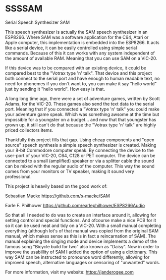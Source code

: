 # SSSSAM
Serial Speech Synthesizer SAM

This speech synthesizer is actually the SAM speech synthesizer in an ESP8266.
Where SAM was a software application for the C64, Atari or Apple computer, this implementation is embedded into the ESP8266. It acts like a serial device, it can be easily controlled using simple serial commands. Because of this it can works with any system independent of the amount of available RAM. Meaning that you can use SAM on a VIC-20.

If this device was to be compared with an existing device, it could be compared best to the "Votrax type 'n' talk". That device and this project both connect to the serial port and have enough to human readable text, no need for phonemes if you don't want to, you can make it say "hello world" just by sending it "hello world". How easy is that.

A long long time ago, there were a set of adventure games, written by Scott Adams, for the VIC-20. These games also send the text data to the serial port. Meaning that if you connected a "Votrax type 'n' talk" you could make your adventure game speak. Which was something awsome at the time but impossible for a youngster on a budget... and now that that youngster has grown up, it still can't do that because the "Votrax type 'n' talk" are highly priced collectors items.

Thankfully this project fills that gap.
Using cheap components and "open source" speech synthesis a simple speech synthesizer is created.
Making your 8-bit Commodore computer speak. By connecting the device to the user-port of your VIC-20, C64, C128 or PET computer. The device can be connected to a small (amplified) speaker or via a splitter cable the sound can be mixed with the regular audio of the computer. This way the sound comes from your monitors or TV speaker, making it sound very professional.

This project is heavily based on the good work of:

Sebastian Macke     https://github.com/s-macke/SAM

Earle F. Philhower  https://github.com/earlephilhower/ESP8266Audio

So that all I needed to do was to create an interface around it, allowing for setting control and special functions. And ofcourse make a nice PCB for it so it can be used neat and tidy on a VIC-20. With a small manual completing everything (although lot's of that manual was copied from the original SAM manual, which makes sense as this is in fact a reincarnation of SAM). The manual explaining the singing mode and device implements a demo of the famous song "Bicycle build for two" also known as "Daisy". Now in order to improve the usabillity of SAM I added the option of using a dictionary. This way SAM can be instructed to pronounce word differently, allowing for improved speech, alternative languages or censoring of "unwanted" words.

For more information, visit my website: https://janderogee.com

